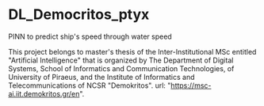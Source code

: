 # DL_Democritos_ptyx
PINN to predict ship's speed through water speed

This project belongs to master's thesis of the Inter-Institutional MSc entitled "Artificial Intelligence" that is organized by The Department of Digital Systems, School of Informatics and Communication Technologies, of University of Piraeus, and the Institute of Informatics and Telecommunications of NCSR "Demokritos". url: "https://msc-ai.iit.demokritos.gr/en".
